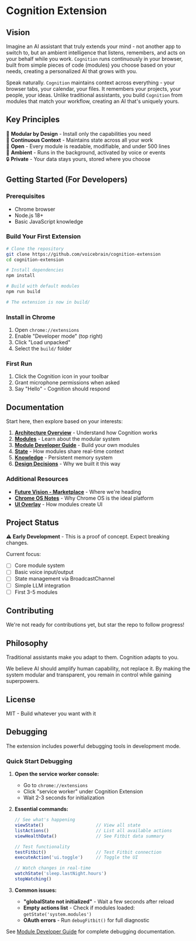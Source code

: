 # Cognition Extension
## Vision
Imagine an AI assistant that truly extends your mind - not another app to switch to, but an ambient intelligence that listens, remembers, and acts on your behalf while you work. `Cognition` runs continuously in your browser, built from simple pieces of code (modules) you choose based on your needs, creating a personalized AI that grows with you.

Speak naturally. `Cognition` maintains context across everything - your browser tabs, your calendar, your files. It remembers your projects, your people, your ideas. Unlike traditional assistants, you build `Cognition` from modules that match your workflow, creating an AI that's uniquely yours.

## Key Principles
🎯 **Modular by Design** - Install only the capabilities you need  
🧠 **Continuous Context** - Maintains state across all your work  
🔧 **Open** - Every module is readable, modifiable, and under 500 lines  
🚀 **Ambient** - Runs in the background, activated by voice or events  
🔒 **Private** - Your data stays yours, stored where you choose  

## Getting Started (For Developers)

### Prerequisites
- Chrome browser
- Node.js 18+
- Basic JavaScript knowledge

### Build Your First Extension
```bash
# Clone the repository
git clone https://github.com/voicebrain/cognition-extension
cd cognition-extension

# Install dependencies
npm install

# Build with default modules
npm run build

# The extension is now in build/
```

### Install in Chrome
1. Open `chrome://extensions`
2. Enable "Developer mode" (top right)
3. Click "Load unpacked"
4. Select the `build/` folder

### First Run
1. Click the Cognition icon in your toolbar
2. Grant microphone permissions when asked
3. Say "Hello" - Cognition should respond

## Documentation

Start here, then explore based on your interests:

1. **[Architecture Overview](./Architecture.md)** - Understand how Cognition works
2. **[Modules](./Modules.md)** - Learn about the modular system
3. **[Module Developer Guide](./Module%20Developer%20Guide.md)** - Build your own modules
4. **[State](./State.md)** - How modules share real-time context
5. **[Knowledge](./Knowledge.md)** - Persistent memory system
6. **[Design Decisions](./Decisions.md)** - Why we built it this way

### Additional Resources
- **[Future Vision - Marketplace](./Future%20Vision%20-%20Marketplace.md)** - Where we're heading
- **[Chrome OS Notes](./Chrome%20OS.md)** - Why Chrome OS is the ideal platform
- **[UI Overlay](./UI%20Overlay.md)** - How modules create UI

## Project Status

⚠️ **Early Development** - This is a proof of concept. Expect breaking changes.

Current focus:
- [ ] Core module system
- [ ] Basic voice input/output
- [ ] State management via BroadcastChannel
- [ ] Simple LLM integration
- [ ] First 3-5 modules

## Contributing

We're not ready for contributions yet, but star the repo to follow progress!

## Philosophy

Traditional assistants make you adapt to them. Cognition adapts to you.

We believe AI should amplify human capability, not replace it. By making the system modular and transparent, you remain in control while gaining superpowers.

## License

MIT - Build whatever you want with it


## Debugging

The extension includes powerful debugging tools in development mode.

### Quick Start Debugging

1. **Open the service worker console:**
   - Go to `chrome://extensions`
   - Click "service worker" under Cognition Extension
   - Wait 2-3 seconds for initialization

2. **Essential commands:**
   ```javascript
   // See what's happening
   viewState()                    // View all state
   listActions()                  // List all available actions
   viewHealthData()               // See Fitbit data summary
   
   // Test functionality
   testFitbit()                   // Test Fitbit connection
   executeAction('ui.toggle')     // Toggle the UI
   
   // Watch changes in real-time
   watchState('sleep.lastNight.hours')
   stopWatching()
   ```

3. **Common issues:**
   - **"globalState not initialized"** - Wait a few seconds after reload
   - **Empty actions list** - Check if modules loaded: `getState('system.modules')`
   - **OAuth errors** - Run `debugFitbit()` for full diagnostic

See [Module Developer Guide](./Module%20Developer%20Guide.md#debugging-your-module) for complete debugging documentation.